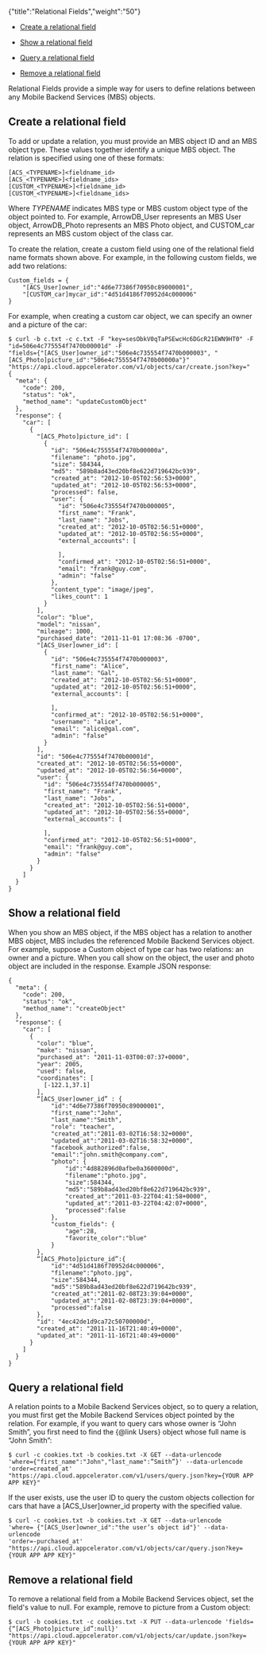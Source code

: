 {"title":"Relational Fields","weight":"50"}

* [Create a relational field](#create-a-relational-field)

* [Show a relational field](#show-a-relational-field)

* [Query a relational field](#query-a-relational-field)

* [Remove a relational field](#remove-a-relational-field)

Relational Fields provide a simple way for users to define relations between any Mobile Backend Services (MBS) objects.

## Create a relational field

To add or update a relation, you must provide an MBS object ID and an MBS object type. These values together identify a unique MBS object. The relation is specified using one of these formats:

```
[ACS_<TYPENAME>]<fieldname_id>
[ACS_<TYPENAME>]<fieldname_ids>
[CUSTOM_<TYPENAME>]<fieldname_id>
[CUSTOM_<TYPENAME>]<fieldname_ids>
```

Where _TYPENAME_ indicates MBS type or MBS custom object type of the object pointed to. For example, ArrowDB\_User represents an MBS User object, ArrowDB\_Photo represents an MBS Photo object, and CUSTOM\_car represents an MBS custom object of the class car.

To create the relation, create a custom field using one of the relational field name formats shown above. For example, in the following custom fields, we add two relations:

```
Custom_fields = {
    "[ACS_User]owner_id":"4d6e77386f70950c89000001",
    "[CUSTOM_car]mycar_id":"4d51d4186f70952d4c000006"
}
```

For example, when creating a custom car object, we can specify an owner and a picture of the car:

```
$ curl -b c.txt -c c.txt -F "key=sesObkV0qTaPSEwcHc6DGcR21EWN9HT0" -F "id=506e4c775554f7470b00001d" -F
"fields={"[ACS_User]owner_id":"506e4c735554f7470b000003", "[ACS_Photo]picture_id":"506e4c755554f7470b00000a"}"
"https://api.cloud.appcelerator.com/v1/objects/car/create.json?key="
{
  "meta": {
    "code": 200,
    "status": "ok",
    "method_name": "updateCustomObject"
  },
  "response": {
    "car": [
      {
        "[ACS_Photo]picture_id": [
          {
            "id": "506e4c755554f7470b00000a",
            "filename": "photo.jpg",
            "size": 584344,
            "md5": "589b8ad43ed20bf8e622d719642bc939",
            "created_at": "2012-10-05T02:56:53+0000",
            "updated_at": "2012-10-05T02:56:53+0000",
            "processed": false,
            "user": {
              "id": "506e4c735554f7470b000005",
              "first_name": "Frank",
              "last_name": "Jobs",
              "created_at": "2012-10-05T02:56:51+0000",
              "updated_at": "2012-10-05T02:56:55+0000",
              "external_accounts": [

              ],
              "confirmed_at": "2012-10-05T02:56:51+0000",
              "email": "frank@guy.com",
              "admin": "false"
            },
            "content_type": "image/jpeg",
            "likes_count": 1
          }
        ],
        "color": "blue",
        "model": "nissan",
        "mileage": 1000,
        "purchased_date": "2011-11-01 17:08:36 -0700",
        "[ACS_User]owner_id": [
          {
            "id": "506e4c735554f7470b000003",
            "first_name": "Alice",
            "last_name": "Gal",
            "created_at": "2012-10-05T02:56:51+0000",
            "updated_at": "2012-10-05T02:56:51+0000",
            "external_accounts": [

            ],
            "confirmed_at": "2012-10-05T02:56:51+0000",
            "username": "alice",
            "email": "alice@gal.com",
            "admin": "false"
          }
        ],
        "id": "506e4c775554f7470b00001d",
        "created_at": "2012-10-05T02:56:55+0000",
        "updated_at": "2012-10-05T02:56:56+0000",
        "user": {
          "id": "506e4c735554f7470b000005",
          "first_name": "Frank",
          "last_name": "Jobs",
          "created_at": "2012-10-05T02:56:51+0000",
          "updated_at": "2012-10-05T02:56:55+0000",
          "external_accounts": [

          ],
          "confirmed_at": "2012-10-05T02:56:51+0000",
          "email": "frank@guy.com",
          "admin": "false"
        }
      }
    ]
  }
}
```

## Show a relational field

When you show an MBS object, if the MBS object has a relation to another MBS object, MBS includes the referenced Mobile Backend Services object. For example, suppose a Custom object of type car has two relations: an owner and a picture. When you call show on the object, the user and photo object are included in the response. Example JSON response:

```
{
  "meta": {
    "code": 200,
    "status": "ok",
    "method_name": "createObject"
  },
  "response": {
    "car": [
      {
        "color": "blue",
        "make": "nissan",
        "purchased_at": "2011-11-03T00:07:37+0000",
        "year": 2005,
        "used": false,
        "coordinates": [
          [-122.1,37.1]
        ],
        “[ACS_User]owner_id” : {
            "id":"4d6e77386f70950c89000001",
            "first_name":"John",
            "last_name":"Smith",
            "role": "teacher",
            "created_at":"2011-03-02T16:58:32+0000",
            "updated_at":"2011-03-02T16:58:32+0000",
            "facebook_authorized":false,
            "email":"john.smith@company.com",
            "photo": {
                "id":"4d882896d0afbe0a3600000d",
                "filename":"photo.jpg",
                "size":584344,
                "md5":"589b8ad43ed20bf8e622d719642bc939",
                "created_at":"2011-03-22T04:41:58+0000",
                "updated_at":"2011-03-22T04:42:07+0000",
                "processed":false
            },
            "custom_fields": {
                "age":28,
                "favorite_color":"blue"
            }
        },
        “[ACS_Photo]picture_id”:{
            "id":"4d51d4186f70952d4c000006",
            "filename":"photo.jpg",
            "size":584344,
            "md5":"589b8ad43ed20bf8e622d719642bc939",
            "created_at":"2011-02-08T23:39:04+0000",
            "updated_at":"2011-02-08T23:39:04+0000",
            "processed":false
        },
        "id": "4ec42de1d9ca72c50700000d",
        "created_at": "2011-11-16T21:40:49+0000",
        "updated_at": "2011-11-16T21:40:49+0000"
      }
    ]
  }
}
```

## Query a relational field

A relation points to a Mobile Backend Services object, so to query a relation, you must first get the Mobile Backend Services object pointed by the relation. For example, if you want to query cars whose owner is “John Smith”, you first need to find the {@link Users} object whose full name is “John Smith”:

```
$ curl -c cookies.txt -b cookies.txt -X GET --data-urlencode
'where={"first_name":"John","last_name":”Smith”}' --data-urlencode 'order=created_at'
"https://api.cloud.appcelerator.com/v1/users/query.json?key={YOUR APP APP KEY}"
```

If the user exists, use the user ID to query the custom objects collection for cars that have a \[ACS\_User\]owner\_id property with the specified value.

```
$ curl -c cookies.txt -b cookies.txt -X GET --data-urlencode
'where= {"[ACS_User]owner_id":"the user’s object id"}' --data-urlencode
'order=-purchased_at'
"https://api.cloud.appcelerator.com/v1/objects/car/query.json?key={YOUR APP APP KEY}"
```

## Remove a relational field

To remove a relational field from a Mobile Backend Services object, set the field's value to null. For example, remove to picture from a Custom object:

```
$ curl -b cookies.txt -c cookies.txt -X PUT --data-urlencode 'fields={“[ACS_Photo]picture_id”:null}'
"https://api.cloud.appcelerator.com/v1/objects/car/update.json?key={YOUR APP APP KEY}"
```
